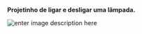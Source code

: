 **Projetinho de ligar e desligar uma lâmpada.**  

![enter image description here](http://g.recordit.co/PlUnFOIocP.gif)
